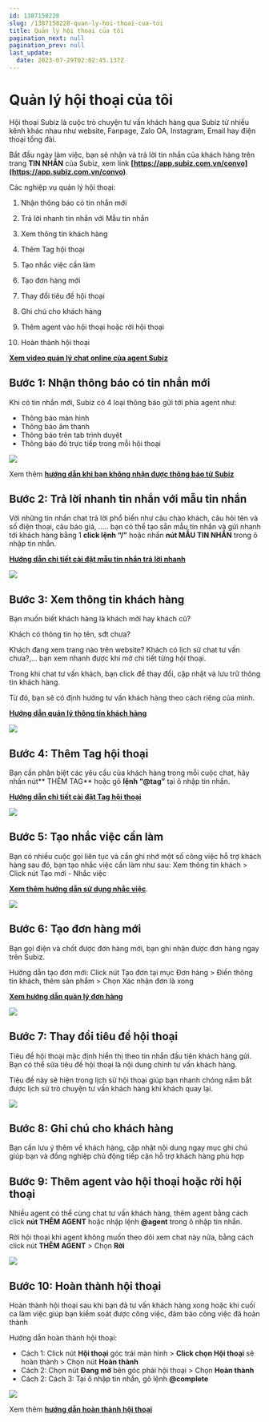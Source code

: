 ```yaml
---
id: 1387158228
slug: /1387158228-quan-ly-hoi-thoai-cua-toi
title: Quản lý hội thoại của tôi
pagination_next: null
pagination_prev: null
last_update:
  date: 2023-07-29T02:02:45.137Z
---
```


# Quản lý hội thoại của tôi






Hội thoại Subiz là cuộc trò chuyện tư vấn khách hàng qua Subiz từ nhiều kênh khác nhau như website, Fanpage, Zalo OA, Instagram, Email hay điện thoại tổng đài.



Bắt đầu ngày làm việc, bạn sẽ nhận và trả lời tin nhắn của khách hàng trên trang **TIN NHẮN** của Subiz, xem link **[https://app.subiz.com.vn/convo](https://app.subiz.com.vn/convo)**. 



Các nghiệp vụ quản lý hội thoại:

1. Nhận thông báo có tin nhắn mới

2. Trả lời nhanh tin nhắn với Mẫu tin nhắn

3. Xem thông tin khách hàng

4. Thêm Tag hội thoại 

5. Tạo nhắc việc cần làm

6. Tạo đơn hàng mới

7. Thay đổi tiêu đề hội thoại

8. Ghi chú cho khách hàng

9. Thêm agent vào hội thoại hoặc rời hội thoại

10. Hoàn thành hội thoại



**[Xem video quản lý chat online của agent Subiz](https://www.youtube.com/watch?v=5tfSPLKmK2o)**
## Bước 1: Nhận thông báo có tin nhắn mới


Khi có tin nhắn mới, Subiz có 4 loại thông báo gửi tới phía agent như:

- Thông báo màn hình
- Thông báo âm thanh
- Thông báo trên tab trình duyệt
- Thông báo đỏ trực tiếp trong mỗi hội thoại




![](https://vcdn.subiz-cdn.com/file/c181d96a6709004fe0a5e32c88de8bb88315a963be2592cbf56dfcd5686c219b_acpxkgumifuoofoosble)


Xem thêm **[hướng dẫn khi bạn không nhận được thông báo từ Subiz](https://subiz.com.vn/docs/1179721080-cau-hoi-chung#x%E1%BB%AD-l%C3%BD-khi-kh%C3%B4ng-nh%E1%BA%ADn-%C4%91%C6%B0%E1%BB%A3c-th%C3%B4ng-b%C3%A1o-tin-nh%E1%BA%AFn-t%E1%BB%AB-subiz)**
## Bước 2: Trả lời nhanh tin nhắn với mẫu tin nhắn




Với những tin nhắn chat trả lời phổ biến như câu chào khách, câu hỏi tên và số điện thoại, câu báo giá, ….. bạn có thể tạo sẵn mẫu tin nhắn và gửi nhanh tới khách hàng bằng 1 **click lệnh “/”** hoặc nhấn **nút MẪU TIN NHẮN** trong ô nhập tin nhắn.

**[Hướng dẫn chi tiết cài đặt mẫu tin nhắn trả lời nhanh](https://subiz.com.vn/docs/1941951532-mau-tin-nhan)**


![](https://vcdn.subiz-cdn.com/file/58e2a6da941b87abcc01ce87726c0477fd45f9c598541e760a9fddd70c24a2d4_acpxkgumifuoofoosble)

## Bước 3: Xem thông tin khách hàng


Bạn muốn biết khách hàng là khách mới hay khách cũ? 

Khách có thông tin họ tên, sđt chưa? 

Khách đang xem trang nào trên website? Khách có lịch sử chat tư vấn chưa?,... bạn xem nhanh được khi mở chi tiết từng hội thoại.



Trong khi chat tư vấn khách, bạn click để thay đổi, cập nhật và lưu trữ thông tin khách hàng.

Từ đó, bạn sẽ có định hướng tư vấn khách hàng theo cách riêng của mình.

**[Hướng dẫn quản lý thông tin khách hàng](https://subiz.com.vn/docs/777741175-thong-tin-khach-hang)**




![](https://vcdn.subiz-cdn.com/file/7654a832dd013c274c81867d40326741b3e055252f0a61b13038656daf05ae29_acpxkgumifuoofoosble)



## Bước 4: Thêm Tag hội thoại


Bạn cần phân biệt các yêu cầu của khách hàng trong mỗi cuộc chat, hãy nhấn nút** THÊM TAG** hoặc gõ **lệnh “@tag”** tại ô nhập tin nhắn.

**[Hướng dẫn chi tiết cài đặt Tag hội thoại](https://subiz.com.vn/docs/662546069-tag-hoi-thoai)**




![](https://vcdn.subiz-cdn.com/file/bbb15f2186c3f4bec88b3a90f9d9d65a3ce67f83d610dd782335d49fdd287875_acpxkgumifuoofoosble)



## Bước 5: Tạo nhắc việc cần làm


Bạn có nhiều cuộc gọi liên tục và cần ghi nhớ một số công việc hỗ trợ khách hàng sau đó, bạn tạo nhắc việc cần làm như sau: Xem thông tin khách > Click nút Tạo mới - Nhắc việc

**[Xem thêm hướng dẫn sử dụng nhắc việc](https://subiz.com.vn/docs/2039731542-nhac-viec-can-lam)**.




![](https://vcdn.subiz-cdn.com/file/92a82f323317c9a64e7beeb24bbc5b5de15360b28ec9f6db615030484b376e1d_acpxkgumifuoofoosble)

## Bước 6: Tạo đơn hàng mới


Bạn gọi điện và chốt được đơn hàng mới, bạn ghi nhận được đơn hàng ngay trên Subiz.

Hướng dẫn tạo đơn mới: Click nút Tạo đơn tại mục Đơn hàng > Điền thông tin khách, thêm sản phẩm > Chọn Xác nhận đơn là xong

**[Xem hướng dẫn quản lý đơn hàng](https://subiz.com.vn/docs/1276788659-don-hang)**


![](https://vcdn.subiz-cdn.com/file/5df7f08237966344cc23ee3e97b0024ddc6e6228ec63736f4e9a817f097c7843_acpxkgumifuoofoosble)

## Bước 7: Thay đổi tiêu đề hội thoại


Tiêu đề hội thoại mặc định hiển thị theo tin nhắn đầu tiên khách hàng gửi. Bạn có thể sửa tiêu đề hội thoại là nội dung chính tư vấn khách hàng. 

Tiêu đề này sẽ hiện trong lịch sử hội thoại giúp bạn nhanh chóng nắm bắt được lịch sử trò chuyện tư vấn khách hàng khi khách quay lại.




![](https://vcdn.subiz-cdn.com/file/d0d90c70033ea6edf728139d86d2cff6153e75f9ad65f05d65c262d80aa9241f_acpxkgumifuoofoosble)

## Bước 8: Ghi chú cho khách hàng


Bạn cần lưu ý thêm về khách hàng, cập nhật nội dung ngay mục ghi chú giúp bạn và đồng nghiệp chủ động tiếp cận hỗ trợ khách hàng phù hợp
## Bước 9: Thêm agent vào hội thoại hoặc rời hội thoại


Nhiều agent có thể cùng chat tư vấn khách hàng, thêm agent bằng cách click **nút THÊM AGENT** hoặc nhập lệnh **@agent** trong ô nhập tin nhắn.



Rời hội thoại khi agent không muốn theo dõi xem chat này nữa, bằng cách click nút **THÊM AGENT** > Chọn **Rời**




![](https://vcdn.subiz-cdn.com/file/0ec90c8ea16e409d60f80cb12666cec8f927ea4a565de25af3d4b9a126e283b8_acpxkgumifuoofoosble)



## Bước 10: Hoàn thành hội thoại




Hoàn thành hội thoại sau khi bạn đã tư vấn khách hàng xong hoặc khi cuối ca làm việc giúp bạn kiểm soát được công việc, đảm bảo công việc đã hoàn thành 



Hướng dẫn hoàn thành hội thoại:

- Cách 1: Click nút **Hội thoại** góc trái màn hình > **Click chọn Hội thoại** sẽ hoàn thành > Chọn nút **Hoàn thành**
- Cách 2: Chọn nút **Đang mở** bên góc phải hội thoại > Chọn **Hoàn thành**
- Cách 2: Cách 3: Tại ô nhập tin nhắn, gõ lệnh **@complete**


![](https://vcdn.subiz-cdn.com/file/8f9d220ae0b55906362ad14a39572f8855d8d00d442ab99a5492a6618c554a06_acpxkgumifuoofoosble)




Xem thêm **[hướng dẫn hoàn thành hội thoại](https://subiz.com.vn/docs/573485226-tu-dong-hoan-thanh-hoi-thoai)**